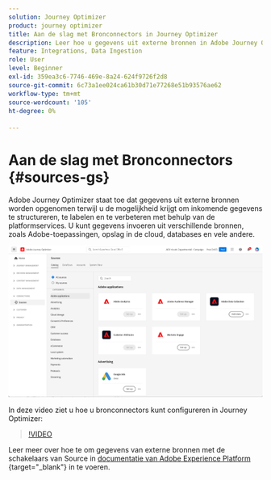 ```yaml
---
solution: Journey Optimizer
product: journey optimizer
title: Aan de slag met Bronconnectors in Journey Optimizer
description: Leer hoe u gegevens uit externe bronnen in Adobe Journey Optimizer kunt opnemen
feature: Integrations, Data Ingestion
role: User
level: Beginner
exl-id: 359ea3c6-7746-469e-8a24-624f9726f2d8
source-git-commit: 6c73a1ee024ca61b30d71e77268e51b93576ae62
workflow-type: tm+mt
source-wordcount: '105'
ht-degree: 0%

---
```


# Aan de slag met Bronconnectors {#sources-gs}

Adobe Journey Optimizer staat toe dat gegevens uit externe bronnen worden opgenomen terwijl u de mogelijkheid krijgt om inkomende gegevens te structureren, te labelen en te verbeteren met behulp van de platformservices. U kunt gegevens invoeren uit verschillende bronnen, zoals Adobe-toepassingen, opslag in de cloud, databases en vele andere.

![](assets/sources-home.png)

In deze video ziet u hoe u bronconnectors kunt configureren in Journey Optimizer:

>[!VIDEO](https://video.tv.adobe.com/v/335919?quality=12)

Leer meer over hoe te om gegevens van externe bronnen met de schakelaars van Source in [ documentatie van Adobe Experience Platform ](https://experienceleague.adobe.com/docs/experience-platform/sources/home.html?lang=nl){target="_blank"} in te voeren.
